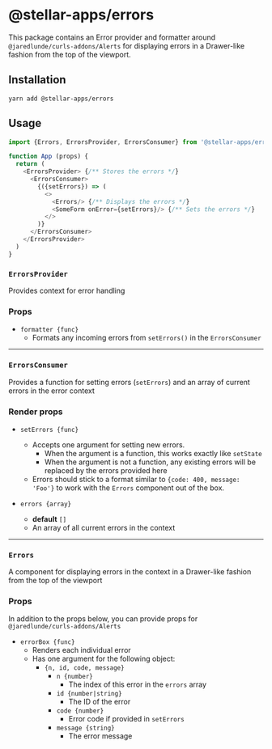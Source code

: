 # @stellar-apps/errors
This package contains an Error provider and formatter  around `@jaredlunde/curls-addons/Alerts` for 
displaying errors in a Drawer-like fashion from the top of the viewport.

## Installation
`yarn add @stellar-apps/errors`

## Usage
```js
import {Errors, ErrorsProvider, ErrorsConsumer} from '@stellar-apps/errors'

function App (props) {
  return (
    <ErrorsProvider> {/** Stores the errors */}
      <ErrorsConsumer>
        {({setErrors}) => (
          <>
            <Errors/> {/** Displays the errors */}
            <SomeForm onError={setErrors}/> {/** Sets the errors */}
          </>
        )}
      </ErrorsConsumer>
    </ErrorsProvider>
  )
}
```

### `ErrorsProvider`
Provides context for error handling

### Props
- `formatter {func}`
    - Formats any incoming errors from `setErrors()` in the `ErrorsConsumer`

------

### `ErrorsConsumer`
Provides a function for setting errors (`setErrors`) and an array of current errors in the
error context

### Render props
- `setErrors {func}`
    - Accepts one argument for setting new errors.
        - When the argument is a function, this works exactly like `setState`
        - When the argument is not a function, any existing errors will be replaced by
          the errors provided here
    - Errors should stick to a format similar to `{code: 400, message: 'Foo'}` to work with the
      `Errors` component out of the box.
       
- `errors {array}`
    - **default** `[]`
    - An array of all current errors in the context
    
------

### `Errors`
A component for displaying errors in the context in a Drawer-like fashion from the top of the
viewport

### Props
In addition to the props below, you can provide props for `@jaredlunde/curls-addons/Alerts`
- `errorBox {func}`
    - Renders each individual error
    - Has one argument for the following object:
        - `{n, id, code, message}`
            - `n {number}`
                - The index of this error in the `errors` array
            - `id {number|string}`
                - The ID of the error
            - `code {number}`
                - Error code if provided in `setErrors`
            - `message {string}`
                - The error message